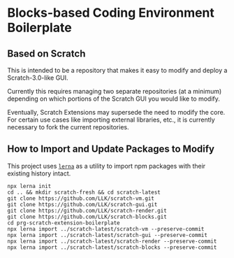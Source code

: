 # Blocks-based Coding Environment Boilerplate

## Based on Scratch

This is intended to be a repository that makes it easy to modify and deploy a Scratch-3.0-like GUI.

Currently this requires managing two separate repositories (at a minimum) depending on which portions of the Scratch GUI you would like to modify.

Eventually, Scratch Extensions may supersede the need to modify the core. For certain use cases like importing external libraries, etc., it is currently necessary to fork the current repositories.

## How to Import and Update Packages to Modify

This project uses [`lerna`](https://github.com/lerna/lerna) as a utility to import npm packages with their existing history intact.

```
npx lerna init
cd .. && mkdir scratch-fresh && cd scratch-latest
git clone https://github.com/LLK/scratch-vm.git
git clone https://github.com/LLK/scratch-gui.git
git clone https://github.com/LLK/scratch-render.git
git clone https://github.com/LLK/scratch-blocks.git
cd prg-scratch-extension-boilerplate
npx lerna import ../scratch-latest/scratch-vm --preserve-commit
npx lerna import ../scratch-latest/scratch-gui --preserve-commit
npx lerna import ../scratch-latest/scratch-render --preserve-commit
npx lerna import ../scratch-latest/scratch-blocks --preserve-commit
```

